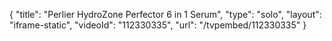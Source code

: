 {
    "title": "Perlier HydroZone Perfector 6 in 1 Serum",
    "type": "solo",
    "layout": "iframe-static",
    "videoId": "112330335",
    "url": "\/tvpembed\/112330335"
}